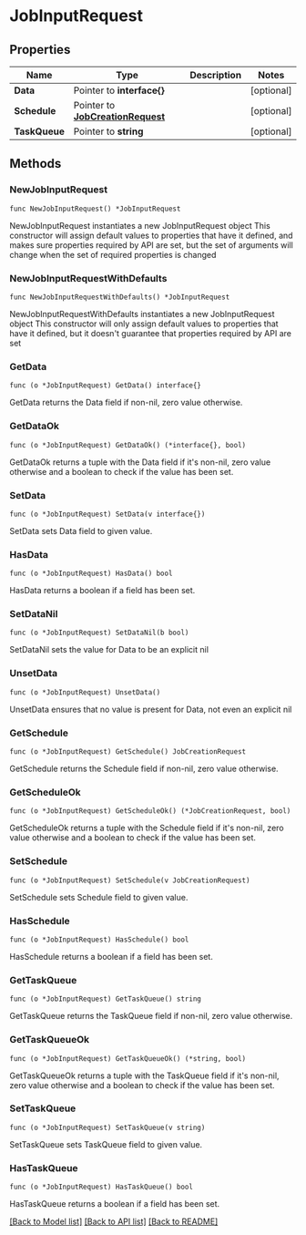 # JobInputRequest

## Properties

Name | Type | Description | Notes
------------ | ------------- | ------------- | -------------
**Data** | Pointer to **interface{}** |  | [optional] 
**Schedule** | Pointer to [**JobCreationRequest**](JobCreationRequest.md) |  | [optional] 
**TaskQueue** | Pointer to **string** |  | [optional] 

## Methods

### NewJobInputRequest

`func NewJobInputRequest() *JobInputRequest`

NewJobInputRequest instantiates a new JobInputRequest object
This constructor will assign default values to properties that have it defined,
and makes sure properties required by API are set, but the set of arguments
will change when the set of required properties is changed

### NewJobInputRequestWithDefaults

`func NewJobInputRequestWithDefaults() *JobInputRequest`

NewJobInputRequestWithDefaults instantiates a new JobInputRequest object
This constructor will only assign default values to properties that have it defined,
but it doesn't guarantee that properties required by API are set

### GetData

`func (o *JobInputRequest) GetData() interface{}`

GetData returns the Data field if non-nil, zero value otherwise.

### GetDataOk

`func (o *JobInputRequest) GetDataOk() (*interface{}, bool)`

GetDataOk returns a tuple with the Data field if it's non-nil, zero value otherwise
and a boolean to check if the value has been set.

### SetData

`func (o *JobInputRequest) SetData(v interface{})`

SetData sets Data field to given value.

### HasData

`func (o *JobInputRequest) HasData() bool`

HasData returns a boolean if a field has been set.

### SetDataNil

`func (o *JobInputRequest) SetDataNil(b bool)`

 SetDataNil sets the value for Data to be an explicit nil

### UnsetData
`func (o *JobInputRequest) UnsetData()`

UnsetData ensures that no value is present for Data, not even an explicit nil
### GetSchedule

`func (o *JobInputRequest) GetSchedule() JobCreationRequest`

GetSchedule returns the Schedule field if non-nil, zero value otherwise.

### GetScheduleOk

`func (o *JobInputRequest) GetScheduleOk() (*JobCreationRequest, bool)`

GetScheduleOk returns a tuple with the Schedule field if it's non-nil, zero value otherwise
and a boolean to check if the value has been set.

### SetSchedule

`func (o *JobInputRequest) SetSchedule(v JobCreationRequest)`

SetSchedule sets Schedule field to given value.

### HasSchedule

`func (o *JobInputRequest) HasSchedule() bool`

HasSchedule returns a boolean if a field has been set.

### GetTaskQueue

`func (o *JobInputRequest) GetTaskQueue() string`

GetTaskQueue returns the TaskQueue field if non-nil, zero value otherwise.

### GetTaskQueueOk

`func (o *JobInputRequest) GetTaskQueueOk() (*string, bool)`

GetTaskQueueOk returns a tuple with the TaskQueue field if it's non-nil, zero value otherwise
and a boolean to check if the value has been set.

### SetTaskQueue

`func (o *JobInputRequest) SetTaskQueue(v string)`

SetTaskQueue sets TaskQueue field to given value.

### HasTaskQueue

`func (o *JobInputRequest) HasTaskQueue() bool`

HasTaskQueue returns a boolean if a field has been set.


[[Back to Model list]](../README.md#documentation-for-models) [[Back to API list]](../README.md#documentation-for-api-endpoints) [[Back to README]](../README.md)


